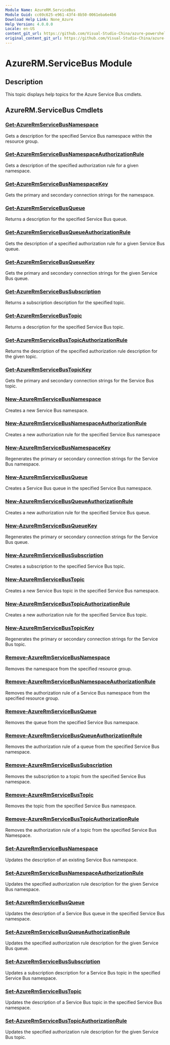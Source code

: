 ```yaml
---
Module Name: AzureRM.ServiceBus
Module Guid: cc69c625-e961-43f4-8b50-0061eba6e4b6
Download Help Link: None_Azure
Help Version: 4.0.0.0
Locale: en-US
content_git_url: https://github.com/Visual-Studio-China/azure-powershell/blob/preview/src/ResourceManager/ServiceBus/Commands.ServiceBus/help/AzureRM.ServiceBus.md
original_content_git_url: https://github.com/Visual-Studio-China/azure-powershell/blob/preview/src/ResourceManager/ServiceBus/Commands.ServiceBus/help/AzureRM.ServiceBus.md
---
```


# AzureRM.ServiceBus Module
## Description
This topic displays help topics for the Azure Service Bus cmdlets.

## AzureRM.ServiceBus Cmdlets
### [Get-AzureRmServiceBusNamespace](Get-AzureRmServiceBusNamespace.md)
Gets a description for the specified Service Bus namespace within the resource group.

### [Get-AzureRmServiceBusNamespaceAuthorizationRule](Get-AzureRmServiceBusNamespaceAuthorizationRule.md)
Gets a description of the specified authorization rule for a given namespace. 

### [Get-AzureRmServiceBusNamespaceKey](Get-AzureRmServiceBusNamespaceKey.md)
Gets the primary and secondary connection strings for the namespace.

### [Get-AzureRmServiceBusQueue](Get-AzureRmServiceBusQueue.md)
Returns a description for the specified Service Bus queue.

### [Get-AzureRmServiceBusQueueAuthorizationRule](Get-AzureRmServiceBusQueueAuthorizationRule.md)
Gets the description of a specified authorization rule for a given Service Bus queue. 

### [Get-AzureRmServiceBusQueueKey](Get-AzureRmServiceBusQueueKey.md)
Gets the primary and secondary connection strings for the given Service Bus queue.

### [Get-AzureRmServiceBusSubscription](Get-AzureRmServiceBusSubscription.md)
Returns a subscription description for the specified topic.

### [Get-AzureRmServiceBusTopic](Get-AzureRmServiceBusTopic.md)
Returns a description for the specified Service Bus topic.

### [Get-AzureRmServiceBusTopicAuthorizationRule](Get-AzureRmServiceBusTopicAuthorizationRule.md)
Returns the description of the specified authorization rule description for the given topic.

### [Get-AzureRmServiceBusTopicKey](Get-AzureRmServiceBusTopicKey.md)
Gets the primary and secondary connection strings for the Service Bus topic.

### [New-AzureRmServiceBusNamespace](New-AzureRmServiceBusNamespace.md)
Creates a new Service Bus namespace.

### [New-AzureRmServiceBusNamespaceAuthorizationRule](New-AzureRmServiceBusNamespaceAuthorizationRule.md)
Creates a new authorization rule for the specified Service Bus namespace

### [New-AzureRmServiceBusNamespaceKey](New-AzureRmServiceBusNamespaceKey.md)
Regenerates the primary or secondary connection strings for the Service Bus namespace.

### [New-AzureRmServiceBusQueue](New-AzureRmServiceBusQueue.md)
Creates a Service Bus queue in the specified Service Bus namespace.

### [New-AzureRmServiceBusQueueAuthorizationRule](New-AzureRmServiceBusQueueAuthorizationRule.md)
Creates a new authorization rule for the specified Service Bus queue.

### [New-AzureRmServiceBusQueueKey](New-AzureRmServiceBusQueueKey.md)
Regenerates the primary or secondary connection strings for the Service Bus queue.

### [New-AzureRmServiceBusSubscription](New-AzureRmServiceBusSubscription.md)
Creates a subscription to the specified Service Bus topic.

### [New-AzureRmServiceBusTopic](New-AzureRmServiceBusTopic.md)
Creates a new Service Bus topic in  the specified Service Bus namespace.

### [New-AzureRmServiceBusTopicAuthorizationRule](New-AzureRmServiceBusTopicAuthorizationRule.md)
Creates a new authorization rule for the specified Service Bus topic.

### [New-AzureRmServiceBusTopicKey](New-AzureRmServiceBusTopicKey.md)
Regenerates the primary or secondary connection strings for the Service Bus topic.

### [Remove-AzureRmServiceBusNamespace](Remove-AzureRmServiceBusNamespace.md)
Removes the namespace from the specified resource group. 

### [Remove-AzureRmServiceBusNamespaceAuthorizationRule](Remove-AzureRmServiceBusNamespaceAuthorizationRule.md)
Removes the authorization rule of a Service Bus namespace from the specified resource group.

### [Remove-AzureRmServiceBusQueue](Remove-AzureRmServiceBusQueue.md)
Removes the queue from the specified Service Bus namespace.

### [Remove-AzureRmServiceBusQueueAuthorizationRule](Remove-AzureRmServiceBusQueueAuthorizationRule.md)
Removes the authorization rule of a queue from the specified Service Bus namespace.

### [Remove-AzureRmServiceBusSubscription](Remove-AzureRmServiceBusSubscription.md)
Removes the subscription to a topic from the specified Service Bus namespace.

### [Remove-AzureRmServiceBusTopic](Remove-AzureRmServiceBusTopic.md)
Removes the topic from the specified Service Bus namespace.

### [Remove-AzureRmServiceBusTopicAuthorizationRule](Remove-AzureRmServiceBusTopicAuthorizationRule.md)
Removes the authorization rule of a topic from the specified Service Bus Namespace.

### [Set-AzureRmServiceBusNamespace](Set-AzureRmServiceBusNamespace.md)
Updates the description of an existing Service Bus namespace.

### [Set-AzureRmServiceBusNamespaceAuthorizationRule](Set-AzureRmServiceBusNamespaceAuthorizationRule.md)
Updates the specified authorization rule description for the given Service Bus namespace.

### [Set-AzureRmServiceBusQueue](Set-AzureRmServiceBusQueue.md)
Updates the description of a Service Bus queue in the specified Service Bus namespace.

### [Set-AzureRmServiceBusQueueAuthorizationRule](Set-AzureRmServiceBusQueueAuthorizationRule.md)
Updates the specified authorization rule description for the given Service Bus queue.

### [Set-AzureRmServiceBusSubscription](Set-AzureRmServiceBusSubscription.md)
Updates a subscription description for a Service Bus topic in the specified Service Bus namespace.

### [Set-AzureRmServiceBusTopic](Set-AzureRmServiceBusTopic.md)
Updates the description of a Service Bus topic in the specified Service Bus namespace.

### [Set-AzureRmServiceBusTopicAuthorizationRule](Set-AzureRmServiceBusTopicAuthorizationRule.md)
Updates the specified authorization rule description for the given Service Bus topic.


